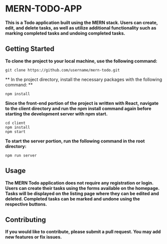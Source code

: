 # MERN-TODO-APP
**This is a Todo application built using the MERN stack. Users can create, edit, and delete tasks, as well as utilize additional functionality such as marking completed tasks and undoing completed tasks.**

## Getting Started
**To clone the project to your local machine, use the following command:**
```
git clone https://github.com/username/mern-todo.git
```

** In the project directory, install the necessary packages with the following command: **
```
npm install
```

**Since the front-end portion of the project is written with React, navigate to the client directory and run the npm install command again before starting the development server with npm start.**
```
cd client
npm install
npm start
```

**To start the server portion, run the following command in the root directory:**
```
npm run server
```

## Usage
**The MERN Todo application does not require any registration or login. Users can create their tasks using the forms available on the homepage. Tasks will be displayed on the listing page where they can be edited and deleted. Completed tasks can be marked and undone using the respective buttons.**

## Contributing
**If you would like to contribute, please submit a pull request. You may add new features or fix issues.**
